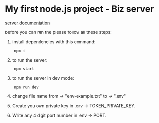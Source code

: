 # My first node.js project - Biz server

[server documentation](https://documenter.getpostman.com/view/32178826/2sA2xe3ZNx)

before you can run the please follow all these steps:

1. install dependencies with this command:

```
    npm i
```

2. to run the server:

```
    npm start
```

3. to run the server in dev mode:

```
    npm run dev
```

4. change file name from &rarr; "env-example.txt" to &rarr; ".env"

5. Create you own private key in .env &rarr; TOKEN_PRIVATE_KEY.

6. Write any 4 digit port number in .env &rarr; PORT.
